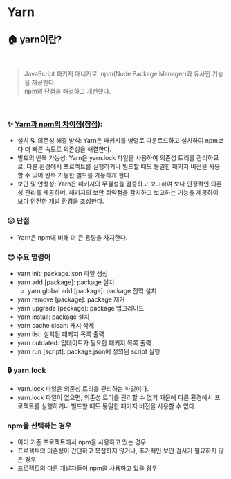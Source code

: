 # Yarn

## 🏠 yarn이란?

<br>

> JavaScript 패키지 매니저로, npm(Node Package Manager)과 유사한 기능을 제공한다.  
> npm의 단점을 해결하고 개선했다.

<br>

### ✨ [Yarn과 npm의 차이점(장점)](https://www.sitepoint.com/yarn-vs-npm/):

- 설치 및 의존성 해결 방식: Yarn은 패키지를 병렬로 다운로드하고 설치하여 npm보다 더 빠른 속도로 의존성을 해결한다.
- 빌드의 반복 가능성: Yarn은 yarn.lock 파일을 사용하여 의존성 트리를 관리하므로, 다른 환경에서 프로젝트를 실행하거나 빌드할 때도 동일한 패키지 버전을 사용할 수 있어 반복 가능한 빌드를 가능하게 한다.
- 보안 및 안정성: Yarn은 패키지의 무결성을 검증하고 보고하여 보다 안정적인 의존성 관리를 제공하며, 패키지의 보안 취약점을 감지하고 보고하는 기능을 제공하여 보다 안전한 개발 환경을 조성한다.

### 😒 단점

- Yarn은 npm에 비해 더 큰 용량을 차지한다.

### 😎 주요 명령어

- yarn init: package.json 파일 생성
- yarn add [package]: package 설치
  - yarn global add [package]: package 전역 설치
- yarn remove [package]: package 제거
- yarn upgrade [package]: package 업그레이드
- yarn install: package 설치
- yarn cache clean: 캐시 삭제
- yarn list: 설치된 패키지 목록 출력
- yarn outdated: 업데이트가 필요한 패키지 목록 출력
- yarn run [script]: package.json에 정의된 script 실행

### 🔒 yarn.lock

- yarn.lock 파일은 의존성 트리를 관리하는 파일이다.
- yarn.lock 파일이 없으면, 의존성 트리를 관리할 수 없기 때문에 다른 환경에서 프로젝트를 실행하거나 빌드할 때도 동일한 패키지 버전을 사용할 수 없다.

### npm을 선택하는 경우

- 이미 기존 프로젝트에서 npm을 사용하고 있는 경우
- 프로젝트의 의존성이 간단하고 복잡하지 않거나, 추가적인 보안 검사가 필요하지 않은 경우
- 프로젝트의 다른 개발자들이 npm을 사용하고 있을 경우
